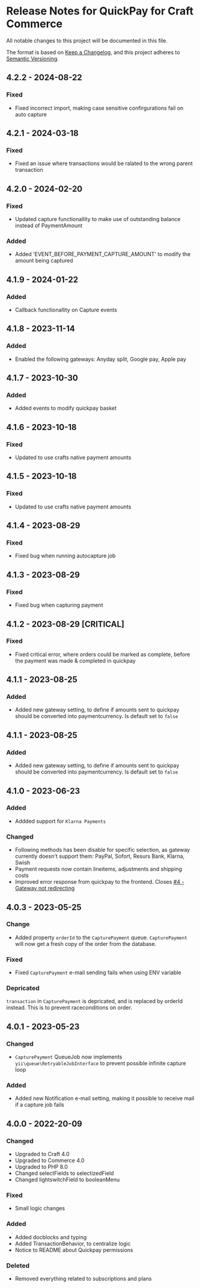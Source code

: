 # Release Notes for QuickPay for Craft Commerce

All notable changes to this project will be documented in this file.

The format is based on [Keep a Changelog](https://keepachangelog.com/en/1.0.0/), and this project adheres to [Semantic Versioning](https://semver.org/spec/v2.0.0.html).

## 4.2.2 - 2024-08-22

### Fixed

- Fixed incorrect import, making case sensitive confirgurations fail on auto capture

## 4.2.1 - 2024-03-18

### Fixed

- Fixed an issue where transactions would be ralated to the wrong parent transaction

## 4.2.0 - 2024-02-20

### Fixed

- Updated capture functionallity to make use of outstanding balance instead of PaymentAmount

### Added

- Added 'EVENT_BEFORE_PAYMENT_CAPTURE_AMOUNT' to modify the amount being captured

## 4.1.9 - 2024-01-22

### Added

- Callback functionallity on Capture events

## 4.1.8 - 2023-11-14

### Added

- Enabled the following gateways: Anyday split, Google pay, Apple pay

## 4.1.7 - 2023-10-30

### Added

- Added events to modify quickpay basket

## 4.1.6 - 2023-10-18

### Fixed

- Updated to use crafts native payment amounts

## 4.1.5 - 2023-10-18

### Fixed

- Updated to use crafts native payment amounts

## 4.1.4 - 2023-08-29

### Fixed

- Fixed bug when running autocapture job

## 4.1.3 - 2023-08-29

### Fixed

- Fixed bug when capturing payment

## 4.1.2 - 2023-08-29 [CRITICAL]

### Fixed

- Fixed critical error, where orders could be marked as complete, before the payment was made & completed in quickpay

## 4.1.1 - 2023-08-25

### Added

- Added new gateway setting, to define if amounts sent to quickpay should be converted into paymentcurrency. Is default set to `false`

## 4.1.1 - 2023-08-25

### Added

- Added new gateway setting, to define if amounts sent to quickpay should be converted into paymentcurrency. Is default set to `false`

## 4.1.0 - 2023-06-23

### Added

- Addded support for `Klarna Payments`

### Changed

- Following methods has been disable for specific selection, as gateway currently doesn't support them: PayPal, Sofort, Resurs Bank, Klarna, Swish
- Payment requests now contain lineitems, adjustments and shipping costs
- Improved error response from quickpay to the frontend. Closes [#4 - Gateway not redirecting](https://github.com/quantity-digital/commerce-quickpay/issues/4)

## 4.0.3 - 2023-05-25

### Change

- Added property `orderId` to the `CapturePayment` queue. `CapturePayment` will now get a fresh copy of the order from the database.

### Fixed

- Fixed `CapturePayment` e-mail sending fails when using ENV variable

### Depricated

`transaction` in `CapturePayment` is depricated, and is replaced by orderId instead. This is to prevent raceconditions on order.

## 4.0.1 - 2023-05-23

### Changed

- `CapturePayment` QueueJob now implements `yii\queue\RetryableJobInterface` to prevent possible infinite capture loop

### Added

- Added new Notification e-mail setting, making it possible to receive mail if a capture job fails

## 4.0.0 - 2022-20-09

### Changed

- Upgraded to Craft 4.0
- Upgraded to Commerce 4.0
- Upgraded to PHP 8.0
- Changed selectFields to selectizedField
- Changed lightswitchField to booleanMenu

### Fixed

- Small logic changes

### Added

- Added docblocks and typing
- Added TransactionBehavior, to centralize logic
- Notice to README about Quickpay permissions

### Deleted

- Removed everything related to subscriptions and plans
